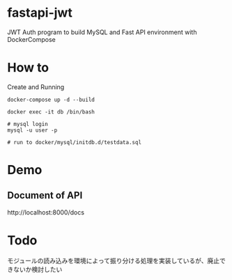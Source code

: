 # fastapi-jwt
JWT Auth program to build MySQL and Fast API environment with DockerCompose

# How to
Create and Running
```
docker-compose up -d --build

docker exec -it db /bin/bash

# mysql login
mysql -u user -p

# run to docker/mysql/initdb.d/testdata.sql

```

# Demo
## Document of API
http://localhost:8000/docs


# Todo
モジュールの読み込みを環境によって振り分ける処理を実装しているが、廃止できないか検討したい
